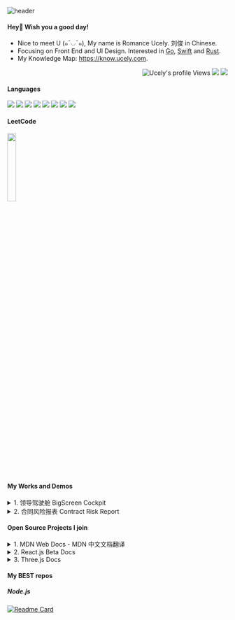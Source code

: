 ![header](./img/green_fields.png)

#### Hey👋 Wish you a good day!

- Nice to meet U (๑¯◡¯๑), My name is Romance Ucely. 刘俊 in Chinese.
- Focusing on Front End and UI Design. Interested in [Go](https://github.com/golang), [Swift](https://github.com/apple/swift) and [Rust](https://github.com/rust-lang). 
- My Knowledge Map: <https://know.ucely.com>.

<p align="right">
  <img src="https://komarev.com/ghpvc/?username=Ucely&label=Profile%20views&color=0e75b6&style=flat" alt="Ucely's profile Views" />
  <img src="https://wakatime.com/badge/user/86cbdefc-fb69-4fd8-a1de-11289c6386aa.svg"/>
  <img src="https://img.shields.io/github/stars/Ucely?color=%23d3f261"/>
</p>

#### Languages
[![](https://img.shields.io/badge/Python-3776AB?style=flat-square&logo=python&logoColor=white)](https://python.org)
[![](https://img.shields.io/badge/Go-1E90FF?style=flat-square&logo=go&logoColor=white)](https://go.dev)
[![](https://img.shields.io/badge/-JavaScript-red?style=flat-square&logo=javascript&logoColor=white)](https://javascript.info)
[![](https://img.shields.io/badge/Vue.js-4FC08D?style=flat-square&logo=Vue.js&logoColor=white)](https://reactjs.org)
[![](https://img.shields.io/badge/React.js-61DAFB?style=flat-square&logo=react&logoColor=white)](https://vuejs.org)
[![](https://img.shields.io/badge/Three.js-000000?style=flat-square&logo=Three.js&logoColor=white)](https://threejs.org)
[![](https://img.shields.io/badge/ECharts-DC382D?style=flat-square&logo=Apache%20ECharts&logoColor=white)](https://echarts.apache.org)
[![](https://img.shields.io/badge/Svelte-FF3E00?style=flat-square&logo=Svelte&logoColor=white)](https://svelte.dev)

#### LeetCode
<p align="left">
<!--   <img align="center" src="https://github-readme-stats.vercel.app/api?username=Ucely&count_private=true&show_icons=true&include_all_commits=true&hide_border=true&hide_title=true" width="45%"/>&nbsp;&nbsp;
  <img align="center" src="https://github-readme-stats.vercel.app/api/top-langs/?username=Ucely&langs_count=10&hide_title=true&hide_border=true&layout=compact&hide=GLSL,Roff" width="40%" /> -->
  <a href="https://leetcode-cn.com/u/mophia/"><img align="center" src="https://stats.justsong.cn/api/leetcode?username=singfish" width="20%" /></a>
</p>

####  My Works and Demos
<details>
<summary>1. 领导驾驶舱 BigScreen Cockpit </summary>
Repo: https://github.com/Ucely/BigScreen-Cockpit

Preview: https://bigscreen.jun.one

<img src="https://user-images.githubusercontent.com/92929085/216219197-63b94b18-399e-4334-a281-2de6690a717b.png" width="800" />
</details>

<details>
<summary>2. 合同风险报表 Contract Risk Report </summary>
Repo: https://github.com/Ucely/Contract-Risk-Report

Preview: https://chart.jun.one
<img src="https://user-images.githubusercontent.com/92929085/209303783-cba08523-2fbe-474d-912c-a366d68b420a.png" width="800" />
</details>
 
#### Open Source Projects I join
<details>
<summary>1. MDN Web Docs - MDN 中文文档翻译</summary>
Repo: https://github.com/mdn/translated-content

CSS排版 - 网格: https://developer.mozilla.org/zh-CN/docs/Learn/CSS/CSS_layout/Grids
</details>

<details>
<summary>2. React.js Beta Docs </summary>
Repo: https://github.com/mdn/translated-content
React.js 中文文档翻译
</details>

<details>
<summary>3. Three.js Docs </summary>
Repo: https://github.com/threejs
Three.js 中文文档翻译
</details>

#### My BEST repos

##### Node.js
[![Readme Card](https://github-readme-stats.vercel.app/api/pin/?username=ucely&repo=Getting_Started_with_Node.js&show_owner=true)](https://github.com/Ucely/Getting_Started_with_Node.js)
